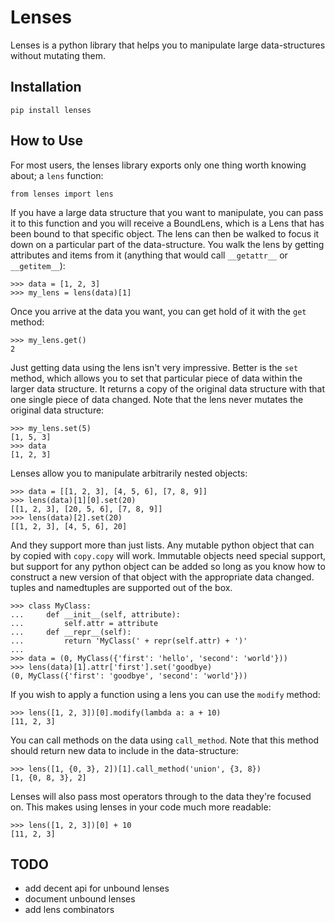 # Lenses

Lenses is a python library that helps you to manipulate large
data-structures without mutating them.

## Installation

	pip install lenses

## How to Use

For most users, the lenses library exports only one thing worth knowing
about; a `lens` function:

	from lenses import lens

If you have a large data structure that you want to manipulate, you can
pass it to this function and you will receive a BoundLens, which is a
Lens that has been bound to that specific object. The lens can then be
walked to focus it down on a particular part of the data-structure. You
walk the lens by getting attributes and items from it (anything that
would call `__getattr__` or `__getitem__`):

	>>> data = [1, 2, 3]
	>>> my_lens = lens(data)[1]

Once you arrive at the data you want, you can get hold of it with the
`get` method:

	>>> my_lens.get()
	2

Just getting data using the lens isn't very impressive. Better is the
`set` method, which allows you to set that particular piece of data
within the larger data structure. It returns a copy of the original data
structure with that one single piece of data changed. Note that the lens
never mutates the original data structure:

	>>> my_lens.set(5)
	[1, 5, 3]
	>>> data
	[1, 2, 3]

Lenses allow you to manipulate arbitrarily nested objects:

	>>> data = [[1, 2, 3], [4, 5, 6], [7, 8, 9]]
	>>> lens(data)[1][0].set(20)
	[[1, 2, 3], [20, 5, 6], [7, 8, 9]]
	>>> lens(data)[2].set(20)
	[[1, 2, 3], [4, 5, 6], 20]

And they support more than just lists. Any mutable python object that
can by copied with `copy.copy` will work. Immutable objects need special
support, but support for any python object can be added so long as you
know how to construct a new version of that object with the appropriate
data changed. tuples and namedtuples are supported out of the box.

	>>> class MyClass:
	...     def __init__(self, attribute):
	...         self.attr = attribute
	...     def __repr__(self):
	...         return 'MyClass(' + repr(self.attr) + ')'
	...
	>>> data = (0, MyClass({'first': 'hello', 'second': 'world'}))
	>>> lens(data)[1].attr['first'].set('goodbye)
	(0, MyClass({'first': 'goodbye', 'second': 'world'}))

If you wish to apply a function using a lens you can use the `modify`
method:

	>>> lens([1, 2, 3])[0].modify(lambda a: a + 10)
	[11, 2, 3]

You can call methods on the data using `call_method`. Note that this
method should return new data to include in the data-structure:

	>>> lens([1, {0, 3}, 2])[1].call_method('union', {3, 8})
	[1, {0, 8, 3}, 2]

Lenses will also pass most operators through to the data they're focused
on. This makes using lenses in your code much more readable:

	>>> lens([1, 2, 3])[0] + 10
	[11, 2, 3]

## TODO

* add decent api for unbound lenses
* document unbound lenses
* add lens combinators
